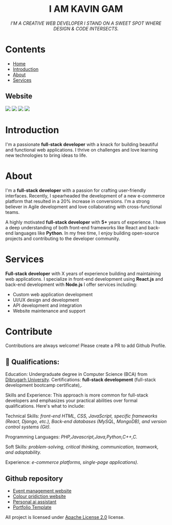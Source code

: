 <h1 align="center">I AM KAVIN GAM</h1>
<p align="center"><i>I'M A CREATIVE WEB DEVELOPER I STAND ON A SWEET SPOT WHERE DESIGN & CODE INTERSECTS.</i></p>

# Contents
  - [Home](#)
  - [Introduction](#)
  - [About](#)
  - [Services](#)
## Website

![](https://img.shields.io/badge/kavin_gam-portfolio-white?style=flat-square&logo=K&labelColor=black&color=red
)
![](https://img.shields.io/badge/fullstack-developer-white?style=flat-square&logo=android&logoColor=green&color=black&link=https%3A%2F%2Fgithub.com%2Fkavingam%2FPortfolio
)
![](https://img.shields.io/badge/android-app-white?style=flat-square&logo=android&labelColor=black&color=red
)
![](https://img.shields.io/badge/web-app-white?style=flat-square&logo=windows&labelColor=black&color=red
)
# Introduction
I'm a passionate <b>full-stack developer</b> with a knack for building beautiful and functional web applications. I thrive on challenges and love learning new technologies to bring ideas to life.
# About
I'm a <b>full-stack developer</b> with a passion for crafting user-friendly interfaces.  Recently, I spearheaded the development of a new e-commerce platform that resulted in a 20% increase in conversions. I'm a strong believer in Agile development and love collaborating with cross-functional teams.

A highly motivated <b>full-stack developer</b> with <b>5+</b> years of experience.  I have a deep understanding of both front-end frameworks like React and back-end languages like <b>Python</b>.  In my free time, I enjoy building open-source projects and contributing to the developer community.
# Services
<b>Full-stack developer</b> with X years of experience building and maintaining web applications. I specialize in front-end development using <b>React.js</b> and back-end development with <b>Node.js</b>  I offer services including:
* Custom web application development
* UI/UX design and development
* API development and integration
* Website maintenance and support
# Contribute

Contributions are always welcome! Please create a PR to add Github Profile.

## :pencil: Qualifications:

Education: Undergraduate degree in Computer Science (BCA) from [Dibrugarh University](#).
Certifications: <b>full-stack development</b> (full-stack development bootcamp certificate),.

Skills and Experience:
This approach is more common for full-stack developers and emphasizes your practical abilities over formal qualifications. Here's what to include:

Technical Skills: <i>front-end HTML, CSS, JavaScript, specific frameworks (React, Django, etc.), Back-end databases (MySQL, MongoDB), and version control systems (Git).</i>

Programming Languages: <i>PHP,Javascript,Java,Python,C++,C.</i>

Soft Skills: <i>problem-solving, critical thinking, communication, teamwork, and adaptability.</i>

Experience: <i>e-commerce platforms, single-page applications).</i>


## Github repository
- [Event management website ](#)
- [Colour pridiction website ](#)
- [Personal ai assistant ](#)
- [Portfolio Template ](#)


All project is licensed under [Apache License 2.0](#) license.
